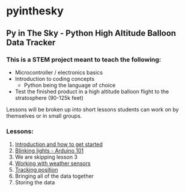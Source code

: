 # pyinthesky

## Py in The Sky - Python High Altitude Balloon Data Tracker

### This is a STEM project meant to teach the following:

- Microcontroller / electronics basics
- Introduction to coding concepts
  - Python being the language of choice
- Test the finished product in a high altitude balloon flight to the stratosphere (90-125k feet)

Lessons will be broken up into short lessons students can work on by themselves or in small groups. 

### Lessons:

1. [Introduction and how to get started](https://github.com/StateFarm-STEM/pyinthesky/tree/main/lesson1#lesson-1-introduction-and-how-to-get-started)
1. [Blinking lights - Arduino 101](https://github.com/StateFarm-STEM/pyinthesky/tree/main/lesson2)
1. We are skipping lesson 3
1. [Working with weather sensors](https://github.com/StateFarm-STEM/pyinthesky/blob/main/lesson4/README.md)
1. [Tracking position](https://github.com/StateFarm-STEM/pyinthesky/tree/main/lesson5#welcome-to-lesson-5)
1. Bringing all of the data together
1. Storing the data






